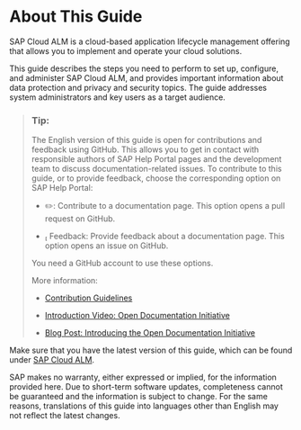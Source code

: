 <!-- loio6720349dcc2341daa848a58270cd193c -->

<link rel="stylesheet" type="text/css" href="css/sap-icons.css"/>

# About This Guide



SAP Cloud ALM is a cloud-based application lifecycle management offering that allows you to implement and operate your cloud solutions.

This guide describes the steps you need to perform to set up, configure, and administer SAP Cloud ALM, and provides important information about data protection and privacy and security topics. The guide addresses system administrators and key users as a target audience.

> ### Tip:  
> The English version of this guide is open for contributions and feedback using GitHub. This allows you to get in contact with responsible authors of SAP Help Portal pages and the development team to discuss documentation-related issues. To contribute to this guide, or to provide feedback, choose the corresponding option on SAP Help Portal:
> 
> -   :pencil2:: Contribute to a documentation page. This option opens a pull request on GitHub.
> 
> -   <span class="SAP-icons"></span> Feedback: Provide feedback about a documentation page. This option opens an issue on GitHub.
> 
> 
> You need a GitHub account to use these options.
> 
> More information:
> 
> -   [Contribution Guidelines](https://help.sap.com/docs/open-documentation-initiative/contribution-guidelines/readme.html)
> 
> -   [Introduction Video: Open Documentation Initiative](https://www.youtube.com/watch?v=WJ0oarMlVW4)
> 
> -   [Blog Post: Introducing the Open Documentation Initiative](https://blogs.sap.com/2021/05/20/introducing-the-open-documentation-initiative/)

Make sure that you have the latest version of this guide, which can be found under [SAP Cloud ALM](https://help.sap.com/viewer/p/CALM).

SAP makes no warranty, either expressed or implied, for the information provided here. Due to short-term software updates, completeness cannot be guaranteed and the information is subject to change. For the same reasons, translations of this guide into languages other than English may not reflect the latest changes.

